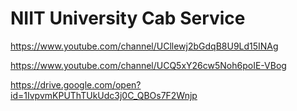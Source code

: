 # NIIT University Cab Service

https://www.youtube.com/channel/UCllewj2bGdqB8U9Ld15INAg

https://www.youtube.com/channel/UCQ5xY26cw5Noh6poIE-VBog

https://drive.google.com/open?id=1IvpvmKPUThTUkUdc3j0C_QBOs7F2Wnjp
